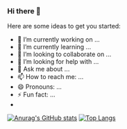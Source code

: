### Hi there 👋


Here are some ideas to get you started:

- 🔭 I’m currently working on ...
- 🌱 I’m currently learning ...
- 👯 I’m looking to collaborate on ...
- 🤔 I’m looking for help with ...
- 💬 Ask me about ...
- 📫 How to reach me: ...
- 😄 Pronouns: ...
- ⚡ Fun fact: ...
- <br>
[![Anurag's GitHub stats](https://github-readme-stats.vercel.app/api?username=Kirca54)](https://github.com/anuraghazra/github-readme-stats) [![Top Langs](https://github-readme-stats.vercel.app/api/top-langs/?username=Kirca54&layout=compact)](https://github.com/anuraghazra/github-readme-stats)
